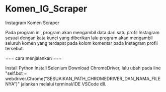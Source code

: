 # Komen_IG_Scraper
Instagram Komen Scraper

Pada program ini, program akan mengambil data dari satu profil Instagram sesuai dengan kata kunci yang diberikan lalu program akan mengambil seluruh komen yang terdapat pada kolom komentar pada Instagram profil tersebut.

=== cara menjalankan ===

Install Python
Install Selenium
Download ChromeDriver, lalu ubah pada line "self.bot = webdriver.Chrome("SESUAIKAN_PATH_CHROMEDRIVER_DAN_NAMA_FILENYA")"
jalankan melalui terminal/IDE VSCode dll.

